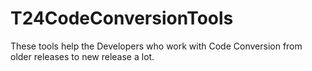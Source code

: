 # T24CodeConversionTools
These tools help the Developers who work with Code Conversion from older releases to new release a lot.
